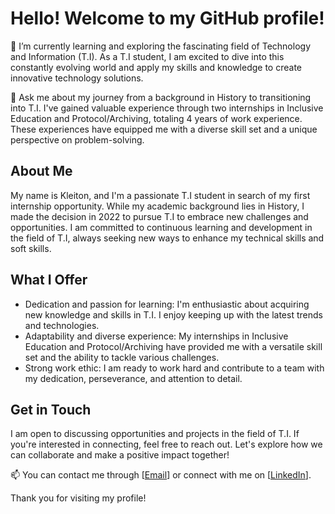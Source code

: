 # Hello! Welcome to my GitHub profile!

🌱 I’m currently learning and exploring the fascinating field of Technology and Information (T.I). As a T.I student, I am excited to dive into this constantly evolving world and apply my skills and knowledge to create innovative technology solutions.

💬 Ask me about my journey from a background in History to transitioning into T.I. I've gained valuable experience through two internships in Inclusive Education and Protocol/Archiving, totaling 4 years of work experience. These experiences have equipped me with a diverse skill set and a unique perspective on problem-solving.

## About Me
My name is Kleiton, and I'm a passionate T.I student in search of my first internship opportunity. While my academic background lies in History, I made the decision in 2022 to pursue T.I to embrace new challenges and opportunities. I am committed to continuous learning and development in the field of T.I, always seeking new ways to enhance my technical skills and soft skills.

## What I Offer
- Dedication and passion for learning: I'm enthusiastic about acquiring new knowledge and skills in T.I. I enjoy keeping up with the latest trends and technologies.
- Adaptability and diverse experience: My internships in Inclusive Education and Protocol/Archiving have provided me with a versatile skill set and the ability to tackle various challenges.
- Strong work ethic: I am ready to work hard and contribute to a team with my dedication, perseverance, and attention to detail.

## Get in Touch
I am open to discussing opportunities and projects in the field of T.I. If you're interested in connecting, feel free to reach out. Let's explore how we can collaborate and make a positive impact together!

📫 You can contact me through [[Email](kleiton.tariga@gmail.com)] or connect with me on [[LinkedIn](https://www.linkedin.com/in/kleiton-tariga-176243144/)].

Thank you for visiting my profile!
